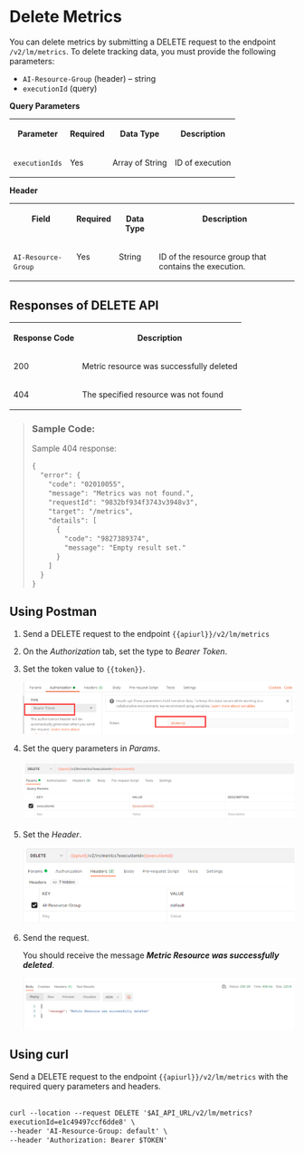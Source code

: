 <!-- loio1474d4304d474d78902fdf9d0fb3179e -->

# Delete Metrics



You can delete metrics by submitting a DELETE request to the endpoint `/v2/lm/metrics`. To delete tracking data, you must provide the following parameters:

-   `AI-Resource-Group` \(header\) – string
-   `executionId` \(query\)

**Query Parameters**


<table>
<tr>
<th valign="top">

Parameter

</th>
<th valign="top">

Required

</th>
<th valign="top">

Data Type

</th>
<th valign="top">

Description

</th>
</tr>
<tr>
<td valign="top">

`executionIds`

</td>
<td valign="top">

Yes

</td>
<td valign="top">

Array of String

</td>
<td valign="top">

ID of execution

</td>
</tr>
</table>

**Header**


<table>
<tr>
<th valign="top">

Field

</th>
<th valign="top">

Required

</th>
<th valign="top">

Data Type

</th>
<th valign="top">

Description

</th>
</tr>
<tr>
<td valign="top">

`AI-Resource-Group`

</td>
<td valign="top">

Yes

</td>
<td valign="top">

String

</td>
<td valign="top">

ID of the resource group that contains the execution.

</td>
</tr>
</table>



<a name="loio1474d4304d474d78902fdf9d0fb3179e__section_gmg_2m1_zpb"/>

## Responses of DELETE API


<table>
<tr>
<th valign="top">

Response Code

</th>
<th valign="top">

Description

</th>
</tr>
<tr>
<td valign="top">

200

</td>
<td valign="top">

Metric resource was successfully deleted

</td>
</tr>
<tr>
<td valign="top">

404

</td>
<td valign="top">

The specified resource was not found

</td>
</tr>
</table>

> ### Sample Code:  
> Sample 404 response:
> 
> ```
> { 
>   "error": { 
>     "code": "02010055", 
>     "message": "Metrics was not found.", 
>     "requestId": "9832bf934f3743v3948v3", 
>     "target": "/metrics", 
>     "details": [ 
>       { 
>         "code": "9827389374", 
>         "message": "Empty result set." 
>       } 
>     ] 
>   } 
> } 
> ```



<a name="loio1474d4304d474d78902fdf9d0fb3179e__section_b4h_nx2_vrb"/>

## Using Postman

1.  Send a DELETE request to the endpoint `{{apiurl}}/v2/lm/metrics`
2.  On the *Authorization* tab, set the type to *Bearer Token*.
3.  Set the token value to `{{token}}`.

    ![](images/Bearer_Token_d6813f2.png)

4.  Set the query parameters in *Params*.

    ![](images/Execution_ID_67f61cd.png)

5.  Set the *Header*.

    ![](images/Resource_Group_403224a.png)

6.  Send the request.

    You should receive the message ***Metric Resource was successfully deleted***.

    ![](images/MRD_d1f5a5d.png)




<a name="loio1474d4304d474d78902fdf9d0fb3179e__section_d1q_vrc_vrb"/>

## Using curl

Send a DELETE request to the endpoint `{{apiurl}}/v2/lm/metrics` with the required query parameters and headers.

```

curl --location --request DELETE '$AI_API_URL/v2/lm/metrics?executionId=e1c49497ccf6dde8' \
--header 'AI-Resource-Group: default' \
--header 'Authorization: Bearer $TOKEN'
```

